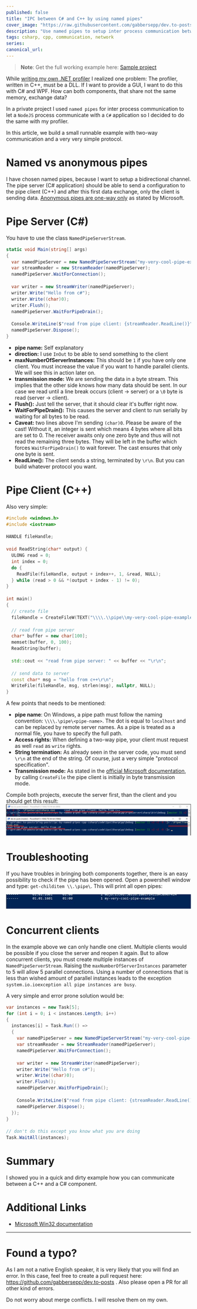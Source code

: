 ```yaml
---
published: false
title: "IPC between C# and C++ by using named pipes"
cover_image: "https://raw.githubusercontent.com/gabbersepp/dev.to-posts/master/blog-posts/ipc-by-named-pipes-cpp-csharp/assets/header.jpg"
description: "Use named pipes to setup inter process communication between a C++ DLL and a C# application."
tags: csharp, cpp, communication, network
series:
canonical_url:
---
```


>**Note**: Get the full working example here: [Sample project](https://github.com/gabbersepp/dev.to-posts/tree/master/blog-posts/ipc-by-named-pipes-cpp-csharp/code/IpcCSharpCpp)

While [writing my own .NET profiler](https://dev.to/gabbersepp/create-a-net-profiler-with-the-profiling-api-start-of-an-unexpected-journey-198n) I realized one problem: The profiler, written in C++, must be a DLL. If I want to provide a GUI, I want to do this with C# and WPF. How can both components, that share not the same memory, exchange data? 

In a private project I used `named pipes` for inter process communication to let a `NodeJS` process communicate with a `C#` application so I decided to do the same with my profiler.

In this article, we build a small runnable example with two-way communication and a very very simple protocol.

# Named vs anonymous pipes
I have chosen named pipes, because I want to setup a bidirectional channel. The pipe server (C# application) should be able to send a configuration to the pipe client (C++) and after this first data exchange, only the client is sending data.
[Anonymous pipes are one-way only](https://docs.microsoft.com/en-us/windows/win32/ipc/anonymous-pipes) as stated by Microsoft.

# Pipe Server (C#)
You have to use the class `NamedPipeServerStream`.

```cs
static void Main(string[] args)
{
  var namedPipeServer = new NamedPipeServerStream("my-very-cool-pipe-example", PipeDirection.InOut, 1, PipeTransmissionMode.Byte);
  var streamReader = new StreamReader(namedPipeServer);
  namedPipeServer.WaitForConnection();

  var writer = new StreamWriter(namedPipeServer);
  writer.Write("Hello from c#");
  writer.Write((char)0);
  writer.Flush();
  namedPipeServer.WaitForPipeDrain();

  Console.WriteLine($"read from pipe client: {streamReader.ReadLine()}");
  namedPipeServer.Dispose();
}
```

+ **pipe name:** Self explanatory
+ **direction:** I use `InOut` to be able to send something to the client
+ **maxNumberOfServerInstances:** This should be `1` if you have only one client. You must increase the value if you want to handle parallel clients. We will see this in action later on.
+ **transmission mode:** We are sending the data in a byte stream. This implies that the other side knows how many data should be sent. In our case we read until a line break occurs (client -> server) or a `\0` byte is read (server -> client).
+ **Flush():** Just tell the server, that it should clear it's buffer right now.
+ **WaitForPipeDrain():** This causes the server and client to run serially by waiting for all bytes to be read. 
+ **Caveat:** two lines above I'm sending `(char)0`. Please be aware of the cast! Without it, an integer is sent which means 4 bytes where all bits are set to 0. The receiver awaits only one zero byte and thus will not read the remaining three bytes. They will be left in the buffer which forces `WaitForPipeDrain()` to wait forever. The cast ensures that only one byte is sent.  
+ **ReadLine():** The client sends a string, terminated by `\r\n`. But you can build whatever protocol you want.

# Pipe Client (C++)
Also very simple:

```cpp
#include <windows.h>
#include <iostream>

HANDLE fileHandle;

void ReadString(char* output) {
  ULONG read = 0;
  int index = 0;
  do {
    ReadFile(fileHandle, output + index++, 1, &read, NULL);
  } while (read > 0 && *(output + index - 1) != 0);
}

int main()
{
  // create file
  fileHandle = CreateFileW(TEXT("\\\\.\\pipe\\my-very-cool-pipe-example"), GENERIC_READ | GENERIC_WRITE, FILE_SHARE_WRITE, NULL, OPEN_EXISTING, 0, NULL);

  // read from pipe server
  char* buffer = new char[100];
  memset(buffer, 0, 100);
  ReadString(buffer);

  std::cout << "read from pipe server: " << buffer << "\r\n";

  // send data to server
  const char* msg = "hello from c++\r\n";
  WriteFile(fileHandle, msg, strlen(msg), nullptr, NULL);
}
```

A few points that needs to be mentioned:

+ **pipe name**: On Windows, a pipe path must follow the naming convention: `\\\\.\pipe\<pipe-name>`. The dot is equal to `localhost` and can be replaced by remote server names. As a pipe is treated as a normal file, you have to specify the full path.
+ **Access rights:** When defining a two-way pipe, your client must request as well `read` as `write` rights.
+ **String termination:** As already seen in the server code, you must send `\r\n` at the end of the string. Of course, just a very simple "protocol specification".
+ **Transmission mode:** As stated in the [official Microsoft documentation](https://docs.microsoft.com/en-us/windows/win32/ipc/named-pipe-type-read-and-wait-modes), by calling `CreateFile` the pipe client is initially in byte transmission mode.

Compile both projects, execute the server first, than the client and you should get this result:
![](./assets/result.jpg)

# Troubleshooting
If you have troubles in bringing both components together, there is an easy possibility to check if the pipe has been opened. Open a powershell window and type: `get-childitem \\.\pipe\`. This will print all open pipes:

![](./assets/ps.jpg)

# Concurrent clients
In the example above we can only handle one client. Multiple clients would be possible if you close the server and reopen it again. But to allow concurrent clients, you must create multiple instances of `NamedPipeServerStream`. Raising the `maxNumberOfServerInstances` parameter to 5 will allow 5 parallel connections. Using a number of connections that is less than wished amount of parallel instances leads to the exception `system.io.ioexception all pipe instances are busy`.

A very simple and error prone solution would be:

```cs
var instances = new Task[5];
for (int i = 0; i < instances.Length; i++)
{
  instances[i] = Task.Run(() =>
  {
    var namedPipeServer = new NamedPipeServerStream("my-very-cool-pipe-example", PipeDirection.InOut, 5, PipeTransmissionMode.Byte);
    var streamReader = new StreamReader(namedPipeServer);
    namedPipeServer.WaitForConnection();

    var writer = new StreamWriter(namedPipeServer);
    writer.Write("Hello from c#");
    writer.Write((char)0);
    writer.Flush();
    namedPipeServer.WaitForPipeDrain();

    Console.WriteLine($"read from pipe client: {streamReader.ReadLine()}");
    namedPipeServer.Dispose();
  });
}

// don't do this except you know what you are doing
Task.WaitAll(instances);
```

# Summary
I showed you in a quick and dirty example how you can communicate between a C++ and a C# component. 

# Additional Links
+ [Microsoft Win32 documentation](https://docs.microsoft.com/en-us/windows/win32/ipc/named-pipes)

----

# Found a typo?
As I am not a native English speaker, it is very likely that you will find an error. In this case, feel free to create a pull request here: https://github.com/gabbersepp/dev.to-posts . Also please open a PR for all other kind of errors.

Do not worry about merge conflicts. I will resolve them on my own. 
